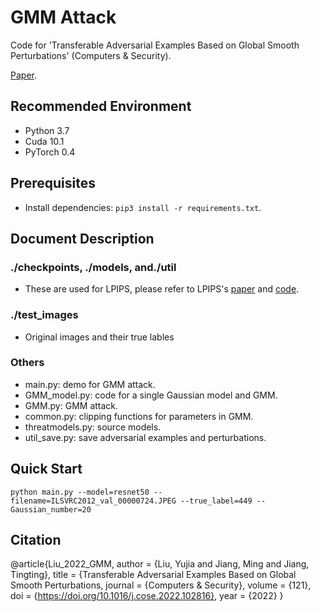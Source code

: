 # GMM Attack

Code for 'Transferable Adversarial Examples Based on Global Smooth Perturbations' (Computers & Security).

[Paper](https://authors.elsevier.com/c/1fRntc43uylct).

## Recommended Environment
* Python 3.7
* Cuda 10.1
* PyTorch 0.4

## Prerequisites
* Install dependencies: `pip3 install -r requirements.txt`.

## Document Description

### ./checkpoints, ./models, and./util

* These are used for LPIPS, please refer to LPIPS's [paper](https://arxiv.org/abs/1801.03924) and [code](http://richzhang.github.io/PerceptualSimilarity/).

### ./test_images

* Original images and their true lables

### Others
* main.py: demo for GMM attack.
* GMM_model.py: code for a single Gaussian model and GMM.
* GMM.py: GMM attack.
* common.py: clipping functions for parameters in GMM.
* threatmodels.py: source models.
* util_save.py: save adversarial examples and perturbations.

## Quick Start

```
python main.py --model=resnet50 --filename=ILSVRC2012_val_00000724.JPEG --true_label=449 --Gaussian_number=20
```

## Citation
@article{Liu_2022_GMM,
author = {Liu, Yujia and Jiang, Ming and Jiang, Tingting},
title = {Transferable Adversarial Examples Based on Global Smooth Perturbations,
journal = {Computers & Security},
volume = {121},
doi = {https://doi.org/10.1016/j.cose.2022.102816},
year = {2022}
}
